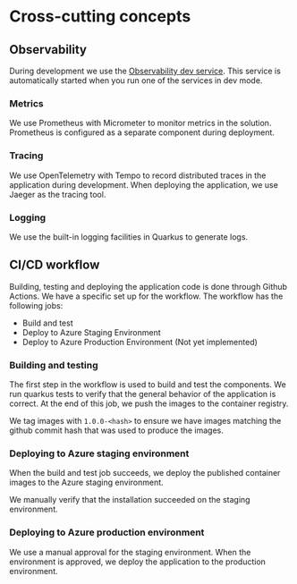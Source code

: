 # Cross-cutting concepts

## Observability

During development we use the [Observability dev
service](https://quarkus.io/guides/observability-devservices-lgtm). This service is
automatically started when you run one of the services in dev mode.

### Metrics

We use Prometheus with Micrometer to monitor metrics in the solution. Prometheus is
configured as a separate component during deployment.

### Tracing

We use OpenTelemetry with Tempo to record distributed traces in the application during
development. When deploying the application, we use Jaeger as the tracing tool.

### Logging

We use the built-in logging facilities in Quarkus to generate logs.

## CI/CD workflow

Building, testing and deploying the application code is done through Github Actions.
We have a specific set up for the workflow. The workflow has the following jobs:

- Build and test
- Deploy to Azure Staging Environment
- Deploy to Azure Production Environment (Not yet implemented)

### Building and testing

The first step in the workflow is used to build and test the components. We run quarkus tests to verify that the general behavior of the application is correct. At the end of this job, we push the images to the container registry.

We tag images with `1.0.0-<hash>` to ensure we have images matching the github commit hash that was used to produce the images.

### Deploying to Azure staging environment

When the build and test job succeeds, we deploy the published container images to the Azure staging environment.

We manually verify that the installation succeeded on the staging environment.

### Deploying to Azure production environment

We use a manual approval for the staging environment. When the environment is approved, we deploy the application to the production environment.